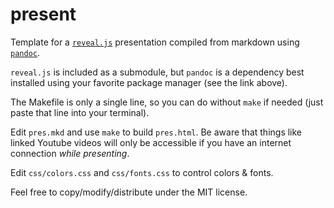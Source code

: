 # present

Template for a [`reveal.js`](https://github.com/hakimel/reveal.js) presentation compiled from markdown using [`pandoc`](https://pandoc.org/).

`reveal.js` is included as a submodule, but `pandoc` is a dependency best installed using your favorite package manager (see the link above).

The Makefile is only a single line, so you can do without `make` if needed (just paste that line into your terminal).

Edit `pres.mkd` and use `make` to build `pres.html`. Be aware that things like linked Youtube videos will only be accessible if you have an internet connection *while presenting*.

Edit `css/colors.css` and `css/fonts.css` to control colors & fonts.

Feel free to copy/modify/distribute under the MIT license.
